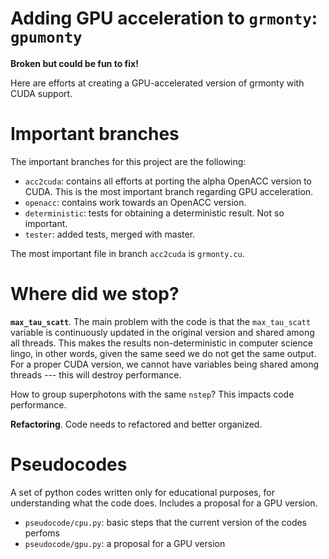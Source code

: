 Adding GPU acceleration to `grmonty`: `gpumonty`
==============================================

**Broken but could be fun to fix!**

Here are efforts at creating a GPU-accelerated version of grmonty with CUDA support.

# Important branches

The important branches for this project are the following:

- `acc2cuda`: contains all efforts at porting the alpha OpenACC version to CUDA. This is the most important branch regarding GPU acceleration.
- `openacc`: contains work towards an OpenACC version.
- `deterministic`: tests for obtaining a deterministic result. Not so important. 
- `tester`: added tests, merged with master.

The most important file in branch `acc2cuda` is `grmonty.cu`.

# Where did we stop?

**`max_tau_scatt`**. The main problem with the code is that the `max_tau_scatt` variable is continuously updated in the original version and shared among all threads. This makes the results non-deterministic in computer science lingo, in other words, given the same seed we do not get the same output. For a proper CUDA version, we cannot have variables being shared among threads --- this will destroy performance. 

How to group superphotons with the same `nstep`? This impacts code performance. 

**Refactoring**. Code needs to refactored and better organized. 


# Pseudocodes

A set of python codes written only for educational purposes, for understanding what the code does. Includes a proposal for a GPU version.

- `pseudocode/cpu.py`: basic steps that the current version of the codes perfoms
- `pseudocode/gpu.py`: a proposal for a GPU version
